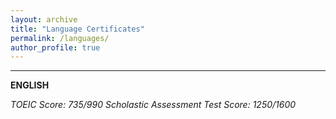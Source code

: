 ```yaml
---
layout: archive
title: "Language Certificates"
permalink: /languages/
author_profile: true
---
```


---------------------------------------------------------------

**ENGLISH**  

*TOEIC Score: 735/990* 
*Scholastic Assessment Test Score: 1250/1600* 